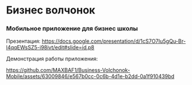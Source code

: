 # Бизнес волчонок
### Мобильное приложение для бизнес школы

Презентация: https://docs.google.com/presentation/d/1cS7O7Iu5gQu-Br-l4qqEWsSZ5-i98ivt/edit#slide=id.p8

Демонстрация работы приложения:

https://github.com/MAXBAF1/Business-Volchonok-Mobile/assets/63009846/e567b0cc-0c6b-4d1e-b2dd-0a1f910439bd
